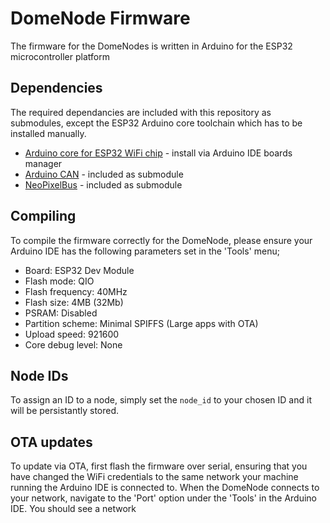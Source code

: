 # DomeNode Firmware
The firmware for the DomeNodes is written in Arduino for the ESP32 microcontroller platform

## Dependencies
The required dependancies are included with this repository as submodules, except the ESP32 Arduino core toolchain which has to be installed manually.
* [Arduino core for ESP32 WiFi chip](https://github.com/espressif/arduino-esp32) - install via Arduino IDE boards manager
* [Arduino CAN](https://github.com/sandeepmistry/arduino-CAN) - included as submodule
* [NeoPixelBus](https://github.com/Makuna/NeoPixelBus) - included as submodule

## Compiling
To compile the firmware correctly for the DomeNode, please ensure your Arduino IDE has the following parameters set in the 'Tools' menu;
* Board: ESP32 Dev Module
* Flash mode: QIO
* Flash frequency: 40MHz
* Flash size: 4MB (32Mb)
* PSRAM: Disabled
* Partition scheme: Minimal SPIFFS (Large apps with OTA)
* Upload speed: 921600
* Core debug level: None

## Node IDs
To assign an ID to a node, simply set the `node_id` to your chosen ID and it will be persistantly stored.

## OTA updates
To update via OTA, first flash the firmware over serial, ensuring that you have changed the WiFi credentials to the same network your machine running the Arduino IDE is connected to.
When the DomeNode connects to your network, navigate to the 'Port' option under the 'Tools' in the Arduino IDE. You should see a network 